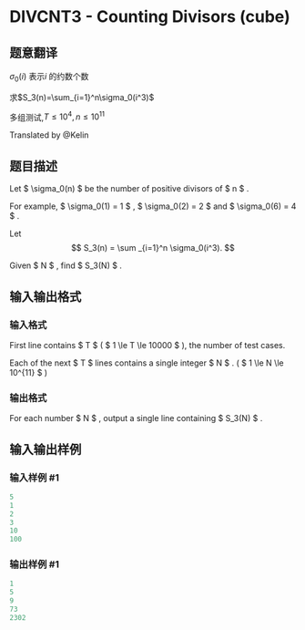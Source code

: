 # DIVCNT3 - Counting Divisors (cube)

## 题意翻译

$\sigma_0(i)$ 表示$i$ 的约数个数

求$S_3(n)=\sum_{i=1}^n\sigma_0(i^3)$

多组测试,$T\le10^4,n\le10^{11}$

Translated by @Kelin

## 题目描述

Let $ \sigma_0(n) $ be the number of positive divisors of $ n $ .

For example, $ \sigma_0(1) = 1 $ , $ \sigma_0(2) = 2 $ and $ \sigma_0(6) = 4 $ .

Let $$ S_3(n) = \sum _{i=1}^n \sigma_0(i^3). $$

Given $ N $ , find $ S_3(N) $ .

## 输入输出格式

### 输入格式

First line contains $ T $ ( $ 1 \le T \le 10000 $ ), the number of test cases.

Each of the next $ T $ lines contains a single integer $ N $ . ( $ 1 \le N \le 10^{11} $ )

### 输出格式

For each number $ N $ , output a single line containing $ S_3(N) $ .

## 输入输出样例

### 输入样例 #1

```cpp
5
1
2
3
10
100
```


### 输出样例 #1

```cpp
1
5
9
73
2302
```


